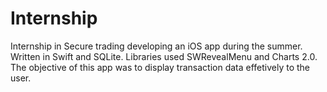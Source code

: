# Internship

Internship in Secure trading developing an iOS app during the summer.
Written in Swift and SQLite.
Libraries used SWRevealMenu and Charts 2.0.
The objective of this app was to display transaction data effetively to the user.

